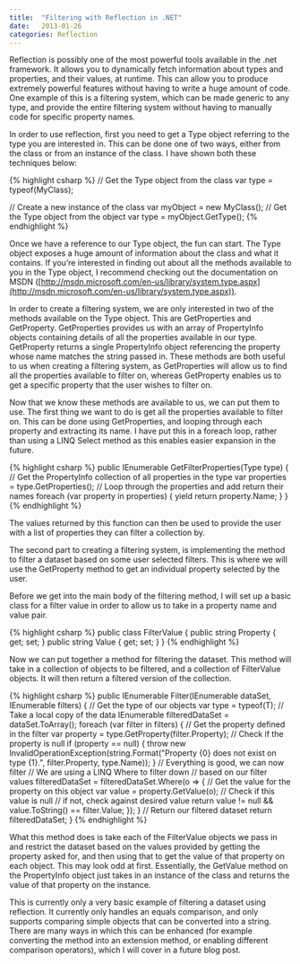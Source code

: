 ```yaml
---
title:  "Filtering with Reflection in .NET"
date:   2013-01-26
categories: Reflection
---
```


Reflection is possibly one of the most powerful tools available in the .net framework. It allows you to dynamically fetch information about types and properties, and their values, at runtime. This can allow you to produce extremely powerful features without having to write a huge amount of code. One example of this is a filtering system, which can be made generic to any type, and provide the entire filtering system without having to manually code for specific property names.

In order to use reflection, first you need to get a Type object referring to the type you are interested in. This can be done one of two ways, either from the class or from an instance of the class. I have shown both these techniques below:

{% highlight csharp %}
// Get the Type object from the class
var type = typeof(MyClass);

// Create a new instance of the class
var myObject = new MyClass();
// Get the Type object from the object
var type = myObject.GetType();
{% endhighlight %}

Once we have a reference to our Type object, the fun can start. The Type object exposes a huge amount of information about the class and what it contains. If you’re interested in finding out about all the methods available to you in the Type object, I recommend checking out the documentation on MSDN ([http://msdn.microsoft.com/en-us/library/system.type.aspx](http://msdn.microsoft.com/en-us/library/system.type.aspx)).

In order to create a filtering system, we are only interested in two of the methods available on the Type object. This are GetProperties and GetProperty. GetProperties provides us with an array of PropertyInfo objects containing details of all the properties available in our type. GetProperty returns a single PropertyInfo object referencing the property whose name matches the string passed in. These methods are both useful to us when creating a filtering system, as GetProperties will allow us to find all the properties available to filter on, whereas GetProperty enables us to get a specific property that the user wishes to filter on.

Now that we know these methods are available to us, we can put them to use. The first thing we want to do is get all the properties available to filter on. This can be done using GetProperties, and looping through each property and extracting its name. I have put this in a foreach loop, rather than using a LINQ Select method as this enables easier expansion in the future.

{% highlight csharp %}
public IEnumerable<string> GetFilterProperties(Type type)
{
    // Get the PropertyInfo collection of all properties in the type
    var properties = type.GetProperties();
    // Loop through the properties and add return their names
    foreach (var property in properties)
    {
        yield return property.Name;
    }
}
{% endhighlight %}

The values returned by this function can then be used to provide the user with a list of properties they can filter a collection by.

The second part to creating a filtering system, is implementing the method to filter a dataset based on some user selected filters. This is where we will use the GetProperty method to get an individual property selected by the user.

Before we get into the main body of the filtering method, I will set up a basic class for a filter value in order to allow us to take in a property name and value pair.

{% highlight csharp %}
public class FilterValue
{
    public string Property { get; set; }
    public string Value { get; set; }
}
{% endhighlight %}

Now we can put together a method for filtering the dataset. This method will take in a collection of objects to be filtered, and a collection of FilterValue objects. It will then return a filtered version of the collection.

{% highlight csharp %}
public IEnumerable<T> Filter<T>(IEnumerable<T> dataSet, IEnumerable<FilterValue> filters)
{
    // Get the type of our objects
    var type = typeof(T);
    // Take a local copy of the data
    IEnumerable<T> filteredDataSet = dataSet.ToArray();
    foreach (var filter in filters)
    {
        // Get the property defined in the filter
        var property = type.GetProperty(filter.Property);
        // Check if the property is null
        if (property == null)
        {
            throw new InvalidOperationException(string.Format("Property {0} does not exist on type {1}.", filter.Property, type.Name));
        }
        // Everything is good, we can now filter
        // We are using a LINQ Where to filter down
        // based on our filter values
        filteredDataSet = filteredDataSet.Where(o =>
        {
            // Get the value for the property on this object
            var value = property.GetValue(o);
            // Check if this value is null
            // if not, check against desired value
            return value != null && value.ToString() == filter.Value;
        });
    }
    // Return our filtered dataset
    return filteredDataSet;
}
{% endhighlight %}

What this method does is take each of the FilterValue objects we pass in and restrict the dataset based on the values provided by getting the property asked for, and then using that to get the value of that property on each object. This may look odd at first. Essentially, the GetValue method on the PropertyInfo object just takes in an instance of the class and returns the value of that property on the instance.

This is currently only a very basic example of filtering a dataset using reflection. It currently only handles an equals comparison, and only supports comparing simple objects that can be converted into a string. There are many ways in which this can be enhanced (for example converting the method into an extension method, or enabling different comparison operators), which I will cover in a future blog post.
